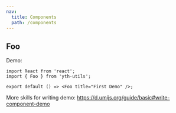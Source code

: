 ```yaml
---
nav:
  title: Components
  path: /components
---
```


## Foo

Demo:

```tsx
import React from 'react';
import { Foo } from 'yth-utils';

export default () => <Foo title="First Demo" />;
```

More skills for writing demo: https://d.umijs.org/guide/basic#write-component-demo
